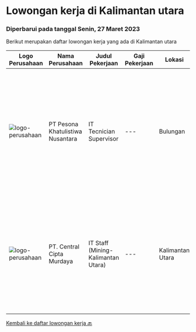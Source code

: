 
  # Lowongan kerja di Kalimantan utara

  ### Diperbarui pada tanggal Senin, 27 Maret 2023

  Berikut merupakan daftar lowongan kerja yang ada di Kalimantan utara

  |Logo Perusahaan | Nama Perusahaan | Judul Pekerjaan | Gaji Pekerjaan | Lokasi | Deskripsi | Tanggal diunggah | Pranala |
  | -------------- | --------------- | --------------- | --------- | --------- | -------------- | ------- | ----------- |
  |![logo-perusahaan](https://image-service-cdn.seek.com.au/758f6105bdfb7bbf3ebe05b4427cb70fd98ff0d0/ee4dce1061f3f616224767ad58cb2fc751b8d2dc)|PT Pesona Khatulistiwa Nusantara|IT Tecnician Supervisor|---|Bulungan|Usia Maksimal. 35 tahun Pendidikan S1 (Teknik Informatika, Ilmu Komputer, Sistem Informasi) Pengalaman Minimal 2 tahun diposisi yang sama Memahami dan...|Sabtu, 25 Maret 2023|https://www.jobstreet.co.id/id/job/it-tecnician-supervisor-4274315?token=0~84299dd4-1d8a-4d22-b29f-0ddd3d00083e&sectionRank=1&jobId=jobstreet-id-job-4274315|
|![logo-perusahaan](https://image-service-cdn.seek.com.au/eeb66a83615e77e2f0658052312ccd3a7381bee7/ee4dce1061f3f616224767ad58cb2fc751b8d2dc)|PT. Central Cipta Murdaya|IT Staff (Mining-Kalimantan Utara)|---|Kalimantan Utara|Requirement : Candidate must posses at least bachelor’s degree in Computer Science / Information Technology or equivalent with minimum GPA 3.00 of...|Senin, 20 Maret 2023|https://www.jobstreet.co.id/id/job/it-staff-mining-kalimantan-utara-4267896?token=0~84299dd4-1d8a-4d22-b29f-0ddd3d00083e&sectionRank=2&jobId=jobstreet-id-job-4267896|


  [Kembali ke daftar lowongan kerja 🔙](../README.md#daftar-lowongan-kerja)
  